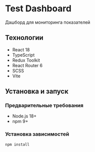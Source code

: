# Test Dashboard

Дашборд для мониторинга показателей

## Технологии

- React 18
- TypeScript
- Redux Toolkit
- React Router 6
- SCSS
- Vite

## Установка и запуск

### Предварительные требования

- Node.js 18+
- npm 9+

### Установка зависимостей

```bash
npm install